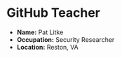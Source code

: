 # GitHub Teacher

- **Name:** Pat Litke
- **Occupation:** Security Researcher
- **Location:** Reston, VA
